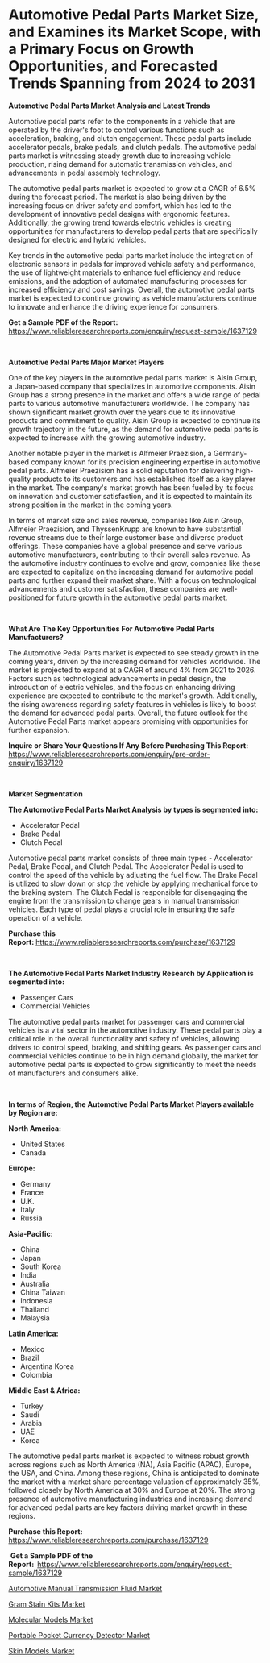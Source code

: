<p><h1>Automotive Pedal Parts Market Size, and Examines its Market Scope, with a Primary Focus on Growth Opportunities, and Forecasted Trends Spanning from 2024 to 2031</h1></p><p><strong>Automotive Pedal Parts Market Analysis and Latest Trends</strong></p>
<p><p>Automotive pedal parts refer to the components in a vehicle that are operated by the driver's foot to control various functions such as acceleration, braking, and clutch engagement. These pedal parts include accelerator pedals, brake pedals, and clutch pedals. The automotive pedal parts market is witnessing steady growth due to increasing vehicle production, rising demand for automatic transmission vehicles, and advancements in pedal assembly technology.</p><p>The automotive pedal parts market is expected to grow at a CAGR of 6.5% during the forecast period. The market is also being driven by the increasing focus on driver safety and comfort, which has led to the development of innovative pedal designs with ergonomic features. Additionally, the growing trend towards electric vehicles is creating opportunities for manufacturers to develop pedal parts that are specifically designed for electric and hybrid vehicles.</p><p>Key trends in the automotive pedal parts market include the integration of electronic sensors in pedals for improved vehicle safety and performance, the use of lightweight materials to enhance fuel efficiency and reduce emissions, and the adoption of automated manufacturing processes for increased efficiency and cost savings. Overall, the automotive pedal parts market is expected to continue growing as vehicle manufacturers continue to innovate and enhance the driving experience for consumers.</p></p>
<p><strong>Get a Sample PDF of the Report:&nbsp;</strong> <a href="https://www.reliableresearchreports.com/enquiry/request-sample/1637129">https://www.reliableresearchreports.com/enquiry/request-sample/1637129</a></p>
<p>&nbsp;</p>
<p><strong>Automotive Pedal Parts Major Market Players</strong></p>
<p><p>One of the key players in the automotive pedal parts market is Aisin Group, a Japan-based company that specializes in automotive components. Aisin Group has a strong presence in the market and offers a wide range of pedal parts to various automotive manufacturers worldwide. The company has shown significant market growth over the years due to its innovative products and commitment to quality. Aisin Group is expected to continue its growth trajectory in the future, as the demand for automotive pedal parts is expected to increase with the growing automotive industry.</p><p>Another notable player in the market is Alfmeier Praezision, a Germany-based company known for its precision engineering expertise in automotive pedal parts. Alfmeier Praezision has a solid reputation for delivering high-quality products to its customers and has established itself as a key player in the market. The company's market growth has been fueled by its focus on innovation and customer satisfaction, and it is expected to maintain its strong position in the market in the coming years.</p><p>In terms of market size and sales revenue, companies like Aisin Group, Alfmeier Praezision, and ThyssenKrupp are known to have substantial revenue streams due to their large customer base and diverse product offerings. These companies have a global presence and serve various automotive manufacturers, contributing to their overall sales revenue. As the automotive industry continues to evolve and grow, companies like these are expected to capitalize on the increasing demand for automotive pedal parts and further expand their market share. With a focus on technological advancements and customer satisfaction, these companies are well-positioned for future growth in the automotive pedal parts market.</p></p>
<p>&nbsp;</p>
<p><strong>What Are The Key Opportunities For Automotive Pedal Parts Manufacturers?</strong></p>
<p><p>The Automotive Pedal Parts market is expected to see steady growth in the coming years, driven by the increasing demand for vehicles worldwide. The market is projected to expand at a CAGR of around 4% from 2021 to 2026. Factors such as technological advancements in pedal design, the introduction of electric vehicles, and the focus on enhancing driving experience are expected to contribute to the market's growth. Additionally, the rising awareness regarding safety features in vehicles is likely to boost the demand for advanced pedal parts. Overall, the future outlook for the Automotive Pedal Parts market appears promising with opportunities for further expansion.</p></p>
<p><strong>Inquire or Share Your Questions If Any Before Purchasing This Report:</strong> <a href="https://www.reliableresearchreports.com/enquiry/pre-order-enquiry/1637129">https://www.reliableresearchreports.com/enquiry/pre-order-enquiry/1637129</a></p>
<p>&nbsp;</p>
<p><strong>Market Segmentation</strong></p>
<p><strong>The Automotive Pedal Parts Market Analysis by types is segmented into:</strong></p>
<p><ul><li>Accelerator Pedal</li><li>Brake Pedal</li><li>Clutch Pedal</li></ul></p>
<p><p>Automotive pedal parts market consists of three main types - Accelerator Pedal, Brake Pedal, and Clutch Pedal. The Accelerator Pedal is used to control the speed of the vehicle by adjusting the fuel flow. The Brake Pedal is utilized to slow down or stop the vehicle by applying mechanical force to the braking system. The Clutch Pedal is responsible for disengaging the engine from the transmission to change gears in manual transmission vehicles. Each type of pedal plays a crucial role in ensuring the safe operation of a vehicle.</p></p>
<p><strong>Purchase this Report:&nbsp;</strong><a href="https://www.reliableresearchreports.com/purchase/1637129">https://www.reliableresearchreports.com/purchase/1637129</a></p>
<p>&nbsp;</p>
<p><strong>The Automotive Pedal Parts Market Industry Research by Application is segmented into:</strong></p>
<p><ul><li>Passenger Cars</li><li>Commercial Vehicles</li></ul></p>
<p><p>The automotive pedal parts market for passenger cars and commercial vehicles is a vital sector in the automotive industry. These pedal parts play a critical role in the overall functionality and safety of vehicles, allowing drivers to control speed, braking, and shifting gears. As passenger cars and commercial vehicles continue to be in high demand globally, the market for automotive pedal parts is expected to grow significantly to meet the needs of manufacturers and consumers alike.</p></p>
<p>&nbsp;</p>
<p><strong>In terms of Region, the Automotive Pedal Parts Market Players available by Region are:</strong></p>
<p>
    <p> <strong> North America: </strong>
        <ul>
            <li>United States</li>
            <li>Canada</li>
        </ul>
        </p> 
    <p> <strong> Europe: </strong>
        <ul>
            <li>Germany</li>
            <li>France</li>
            <li>U.K.</li>
            <li>Italy</li>
            <li>Russia</li>
        </ul>
        </p> 
    <p> <strong> Asia-Pacific: </strong>
        <ul>
            <li>China</li>
            <li>Japan</li>
            <li>South Korea</li>
            <li>India</li>
            <li>Australia</li>
            <li>China Taiwan</li>
            <li>Indonesia</li>
            <li>Thailand</li>
            <li>Malaysia</li>
        </ul>
        </p> 
    <p> <strong> Latin America: </strong>
        <ul>
            <li>Mexico</li>
            <li>Brazil</li>
            <li>Argentina Korea</li>
            <li>Colombia</li>
        </ul>
        </p> 
    <p> <strong> Middle East & Africa: </strong>
        <ul>
            <li>Turkey</li>
            <li>Saudi</li>
            <li>Arabia</li>
            <li>UAE</li>
            <li>Korea</li>
        </ul>
    </p>
    </p>
<p><p>The automotive pedal parts market is expected to witness robust growth across regions such as North America (NA), Asia Pacific (APAC), Europe, the USA, and China. Among these regions, China is anticipated to dominate the market with a market share percentage valuation of approximately 35%, followed closely by North America at 30% and Europe at 20%. The strong presence of automotive manufacturing industries and increasing demand for advanced pedal parts are key factors driving market growth in these regions.</p></p>
<p><strong>Purchase this Report: </strong><a href="https://www.reliableresearchreports.com/purchase/1637129">https://www.reliableresearchreports.com/purchase/1637129</a></p>
<p>&nbsp;<strong>Get a Sample PDF of the Report:&nbsp;&nbsp;</strong><a href="https://www.reliableresearchreports.com/enquiry/request-sample/1637129">https://www.reliableresearchreports.com/enquiry/request-sample/1637129</a></p>
<p><strong></strong></p>
<p><p><a href="https://github.com/laholand/Market-Research-Report-List-1/blob/main/automotive-manual-transmission-fluid-market.md">Automotive Manual Transmission Fluid Market</a></p><p><a href="https://medium.com/@andreametcalfe66/gram-stain-kits-market-size-market-outlook-and-market-forecast-2024-to-2031-b580131e3390">Gram Stain Kits Market</a></p><p><a href="https://medium.com/@andreametcalfe66/molecular-models-market-furnishes-information-on-market-share-market-trends-and-market-growth-9526be1c5f36">Molecular Models Market</a></p><p><a href="https://github.com/jhcraigie/Market-Research-Report-List-1/blob/main/portable-pocket-currency-detector-market.md">Portable Pocket Currency Detector Market</a></p><p><a href="https://medium.com/@andreametcalfe66/skin-models-market-size-and-market-trends-complete-industry-overview-2024-to-2031-b95920f313be">Skin Models Market</a></p></p>